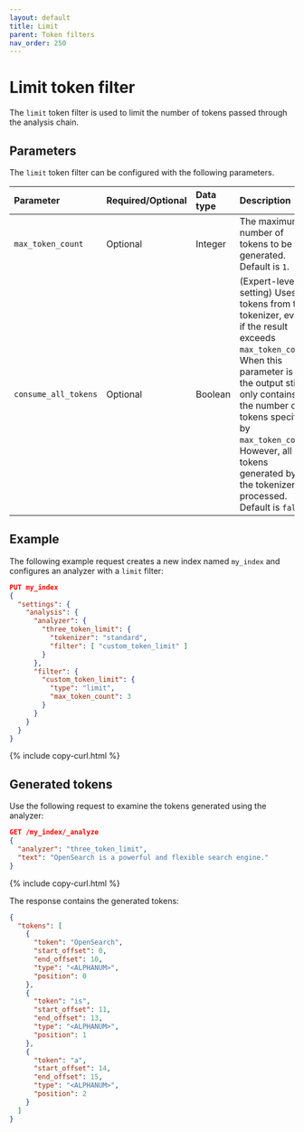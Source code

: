 ```yaml
---
layout: default
title: Limit
parent: Token filters
nav_order: 250
---
```


# Limit token filter

The `limit` token filter is used to limit the number of tokens passed through the analysis chain.

## Parameters

The `limit` token filter can be configured with the following parameters.

Parameter | Required/Optional | Data type | Description
:--- | :--- | :--- | :--- 
`max_token_count` | Optional | Integer | The maximum number of tokens to be generated. Default is `1`.
`consume_all_tokens` | Optional | Boolean | (Expert-level setting) Uses all tokens from the tokenizer, even if the result exceeds `max_token_count`. When this parameter is set, the output still only contains the number of tokens specified by `max_token_count`. However, all tokens generated by the tokenizer are processed. Default is `false`.

## Example

The following example request creates a new index named `my_index` and configures an analyzer with a `limit` filter:

```json
PUT my_index
{
  "settings": {
    "analysis": {
      "analyzer": {
        "three_token_limit": {
          "tokenizer": "standard",
          "filter": [ "custom_token_limit" ]
        }
      },
      "filter": {
        "custom_token_limit": {
          "type": "limit",
          "max_token_count": 3
        }
      }
    }
  }
}
```
{% include copy-curl.html %}

## Generated tokens

Use the following request to examine the tokens generated using the analyzer:

```json
GET /my_index/_analyze
{
  "analyzer": "three_token_limit",
  "text": "OpenSearch is a powerful and flexible search engine."
}
```
{% include copy-curl.html %}

The response contains the generated tokens:

```json
{
  "tokens": [
    {
      "token": "OpenSearch",
      "start_offset": 0,
      "end_offset": 10,
      "type": "<ALPHANUM>",
      "position": 0
    },
    {
      "token": "is",
      "start_offset": 11,
      "end_offset": 13,
      "type": "<ALPHANUM>",
      "position": 1
    },
    {
      "token": "a",
      "start_offset": 14,
      "end_offset": 15,
      "type": "<ALPHANUM>",
      "position": 2
    }
  ]
}
```
